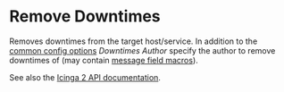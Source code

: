 # Remove Downtimes

Removes downtimes from the target host/service. In addition to the
[common config options](02-common-config-options.md) *Downtimes Author* specify
the author to remove downtimes of (may contain [message field macros](03-field-macros.md)).

See also the [Icinga 2 API documentation](https://www.icinga.com/docs/icinga2/latest/doc/12-icinga2-api/#remove-downtime).
